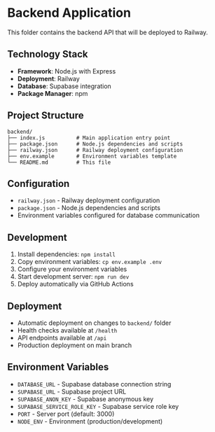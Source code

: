 # Backend Application

This folder contains the backend API that will be deployed to Railway.

## Technology Stack
- **Framework**: Node.js with Express
- **Deployment**: Railway
- **Database**: Supabase integration
- **Package Manager**: npm

## Project Structure
```
backend/
├── index.js          # Main application entry point
├── package.json      # Node.js dependencies and scripts
├── railway.json      # Railway deployment configuration
├── env.example       # Environment variables template
└── README.md         # This file
```

## Configuration
- `railway.json` - Railway deployment configuration
- `package.json` - Node.js dependencies and scripts
- Environment variables configured for database communication

## Development
1. Install dependencies: `npm install`
2. Copy environment variables: `cp env.example .env`
3. Configure your environment variables
4. Start development server: `npm run dev`
5. Deploy automatically via GitHub Actions

## Deployment
- Automatic deployment on changes to `backend/` folder
- Health checks available at `/health`
- API endpoints available at `/api`
- Production deployment on main branch

## Environment Variables
- `DATABASE_URL` - Supabase database connection string
- `SUPABASE_URL` - Supabase project URL
- `SUPABASE_ANON_KEY` - Supabase anonymous key
- `SUPABASE_SERVICE_ROLE_KEY` - Supabase service role key
- `PORT` - Server port (default: 3000)
- `NODE_ENV` - Environment (production/development)
